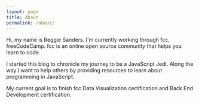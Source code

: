 ```yaml
---
layout: page
title: About
permalink: /about/
---
```


Hi, my name is Reggie Sanders. I'm currently working through fcc, freeCodeCamp. fcc is an online open source community that helps you learn to code.

I started this blog to chronicle my journey to be a JavaScript Jedi. Along the way I want to help others by providing resources to learn about programming in JavaScript.

My current goal is to finish fcc Data Visualization certification and Back End Development certification.